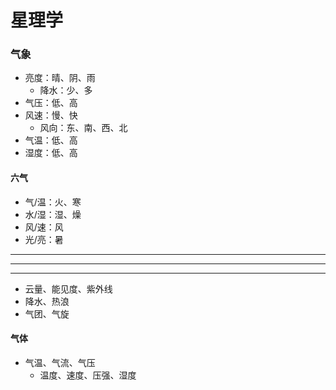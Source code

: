 # 星理学
### 气象
- 亮度：晴、阴、雨
  - 降水：少、多
- 气压：低、高
- 风速：慢、快
  - 风向：东、南、西、北
- 气温：低、高
- 湿度：低、高
#### 六气
- 气/温：火、寒
- 水/湿：湿、燥
- 风/速：风
- 光/亮：暑

---
---
---
- 云量、能见度、紫外线
- 降水、热浪
- 气团、气旋
#### 气体
- 气温、气流、气压
  - 温度、速度、压强、湿度

[气候、节气、历法、潮汐、曙暮]:天文学
[台风、地震、海啸、龙卷、洪涝]:天灾
[大气流体学]:\
